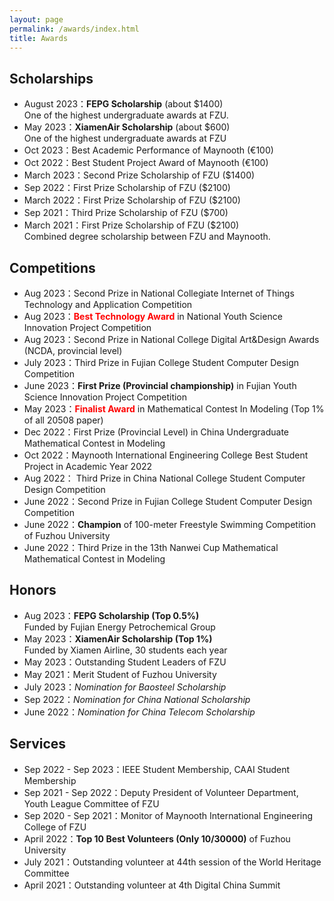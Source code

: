 ```yaml
---
layout: page
permalink: /awards/index.html
title: Awards
---
```



## Scholarships

- August 2023：**FEPG Scholarship** (about $1400)<br>One of the highest undergraduate awards at FZU.
- May 2023：**XiamenAir Scholarship** (about $600)<br>One of the highest undergraduate awards at FZU
- Oct 2023：Best Academic Performance of Maynooth (€100)
- Oct 2022：Best Student Project Award of Maynooth (€100)
- March 2023：Second Prize Scholarship of FZU ($1400)
- Sep 2022：First Prize Scholarship of FZU ($2100)
- March 2022：First Prize Scholarship of FZU ($2100)
- Sep 2021：Third Prize Scholarship of FZU ($700)
- March 2021：First Prize Scholarship of FZU ($2100)<br>Combined degree scholarship between FZU and Maynooth.<br>

## Competitions

- Aug 2023：Second Prize in National Collegiate Internet of Things Technology and Application Competition
- Aug 2023：**<font color='red'>Best Technology Award</font>** in National Youth Science Innovation Project Competition
- Aug 2023：Second Prize in National College Digital Art&Design Awards (NCDA, provincial level)
- July 2023：Third Prize in Fujian College Student Computer Design Competition
- June 2023：**First Prize (Provincial championship)** in Fujian Youth Science Innovation Project Competition
- May 2023：**<font color='red'>Finalist Award</font>** in Mathematical Contest In Modeling (Top 1% of all 20508 paper)
- Dec 2022：First Prize (Provincial Level) in China Undergraduate Mathematical Contest in Modeling
- Oct 2022：Maynooth International Engineering College Best Student Project in Academic Year 2022
- Aug 2022： Third Prize in China National College Student Computer Design Competition
- June 2022：Second Prize in Fujian College Student Computer Design Competition
- June 2022：**Champion** of 100-meter Freestyle Swimming Competition of Fuzhou University
- June 2022：Third Prize in the 13th Nanwei Cup Mathematical Mathematical Contest in Modeling<br>

## Honors

- Aug 2023：**FEPG Scholarship (Top 0.5%)**<br>Funded by Fujian Energy Petrochemical Group
- May 2023：**XiamenAir Scholarship (Top 1%)**<br>Funded by Xiamen Airline, 30 students each year
- May 2023：Outstanding Student Leaders of FZU
- May 2021：Merit Student of Fuzhou University
- July 2023：*Nomination for Baosteel Scholarship*
- Sep 2022：*Nomination for China National Scholarship*
- June 2022：*Nomination for China Telecom Scholarship*<br>

## Services

- Sep 2022 - Sep 2023：IEEE Student Membership, CAAI Student Membership
- Sep 2021 - Sep 2022：Deputy President of Volunteer Department, Youth League Committee of FZU
- Sep 2020 - Sep 2021：Monitor of Maynooth International Engineering College of FZU
- April 2022：**Top 10 Best Volunteers (Only 10/30000)** of Fuzhou University
- July 2021：Outstanding volunteer at 44th session of the World Heritage Committee
- April 2021：Outstanding volunteer at 4th Digital China Summit<br>
